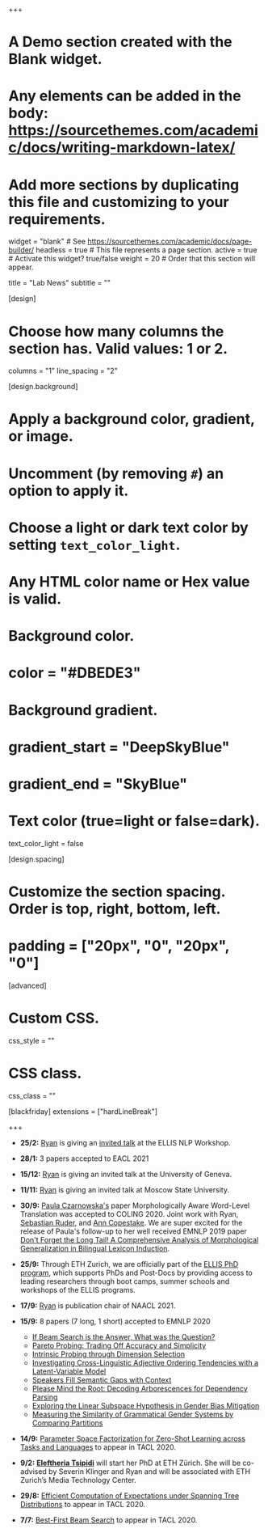 +++
# A Demo section created with the Blank widget.
# Any elements can be added in the body: https://sourcethemes.com/academic/docs/writing-markdown-latex/
# Add more sections by duplicating this file and customizing to your requirements.

widget = "blank"  # See https://sourcethemes.com/academic/docs/page-builder/
headless = true  # This file represents a page section.
active = true  # Activate this widget? true/false
weight = 20  # Order that this section will appear.

title = "Lab News"
subtitle = ""

[design]
  # Choose how many columns the section has. Valid values: 1 or 2.
  columns = "1"
  line_spacing = "2"

[design.background]
  # Apply a background color, gradient, or image.
  #   Uncomment (by removing `#`) an option to apply it.
  #   Choose a light or dark text color by setting `text_color_light`.
  #   Any HTML color name or Hex value is valid.

  # Background color.
  # color = "#DBEDE3"
  
  # Background gradient.
  # gradient_start = "DeepSkyBlue"
  # gradient_end = "SkyBlue"
  

  # Text color (true=light or false=dark).
  text_color_light = false

[design.spacing]
  # Customize the section spacing. Order is top, right, bottom, left.
  # padding = ["20px", "0", "20px", "0"]

[advanced]
 # Custom CSS. 
 css_style = ""
 
 # CSS class.
 css_class = ""

[blackfriday]
  extensions = ["hardLineBreak"]

+++
* **25/2:** [Ryan](authors/ryan/) is giving an [invited talk](https://drive.google.com/file/d/1NjVYskNhDAcPnDFxnuSsxyXJDlAmNO9G/view?usp=sharing) at the ELLIS NLP Workshop.

* **28/1:** 3 papers accepted to EACL 2021

* **15/12:** [Ryan](authors/ryan/) is giving an invited talk at the University of Geneva.

* **11/11:** [Ryan](authors/ryan/) is giving an invited talk at Moscow State University.

* **30/9:** [Paula Czarnowska's](authors/paula/) paper Morphologically Aware Word-Level Translation was accepted to COLING 2020. Joint work with Ryan, [Sebastian Ruder](https://ruder.io/), and [Ann Copestake](https://www.cl.cam.ac.uk/~aac10/). We are super excited for the release of Paula's follow-up to her well received EMNLP 2019 paper [Don't Forget the Long Tail! A Comprehensive Analysis of Morphological Generalization in Bilingual Lexicon Induction](https://arxiv.org/abs/1909.02855).

* **25/9:** Through ETH Zurich, we are officially part of the [ELLIS PhD program](https://ellis.eu/phd-postdoc), which supports PhDs and Post-Docs by providing access to leading researchers through boot camps, summer schools and workshops of the ELLIS programs.

* **17/9:** [Ryan](authors/ryan/) is publication chair of NAACL 2021.

* **15/9:** 8 papers (7 long, 1 short) accepted to EMNLP 2020
  - [If Beam Search is the Answer, What was the Question?](publication/meisteral-emnlp-20/)
  - [Pareto Probing: Trading Off Accuracy and Simplicity](publication/pimentelal-emnlp-20/)
  - [Intrinsic Probing through Dimension Selection](publication/hennigenal-emnlp-20/)
  - [Investigating Cross-Linguistic Adjective Ordering Tendencies with a Latent-Variable Model](publication/leungal-emnlp-20/)
  - [Speakers Fill Semantic Gaps with Context](publication/pimentel-2-al-emnlp-20/)
  - [Please Mind the Root: Decoding Arborescences for Dependency Parsing](publication/zmigrodal-emnlp-20/)
  - [Exploring the Linear Subspace Hypothesis in Gender Bias Mitigation](publication/palomocotterell-emnlp-20/)
  - [Measuring the Similarity of Grammatical Gender Systems by Comparing Partitions](publication/mccarthyal-emnlp-20)

* **14/9:** [Parameter Space Factorization for Zero-Shot Learning across Tasks and Languages](publication/pontial-tacl-20/) to appear in TACL 2020.

* **9/2:** **[Eleftheria Tsipidi](authors/eleftheria/)** will start her PhD at ETH Zürich. She will be co-advised by Severin Klinger and Ryan and will be associated with ETH Zurich’s Media Technology Center.

* **29/8:** [Efficient Computation of Expectations under Spanning Tree Distributions](publication/zmigrodal-tacl-20/) to appear in TACL 2020.

* **7/7:** [Best-First Beam Search](publication/meisteral-tacl-20/) to appear in TACL 2020.

